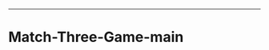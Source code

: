 ----------------------------------------------------------------------------------
# Match-Three-Game-main
